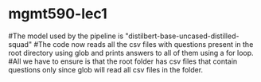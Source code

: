 # mgmt590-lec1

#The model used by the pipeline is "distilbert-base-uncased-distilled-squad"
#The code now reads all the csv files with questions present in the root directory using glob and prints answers to all of them using a for loop.
#All we have to ensure is that the root folder has csv files that contain questions only since glob will read all csv files in the folder.
